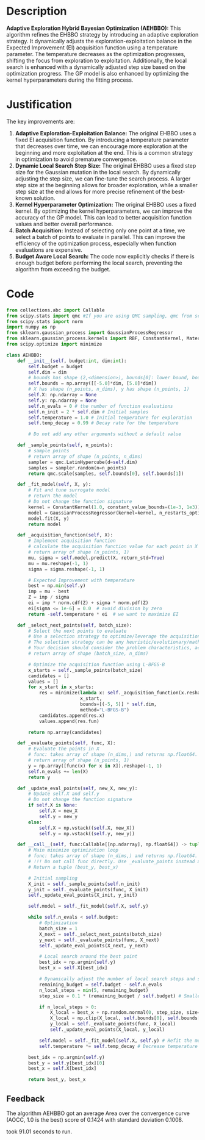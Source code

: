 # Description
**Adaptive Exploration Hybrid Bayesian Optimization (AEHBBO):** This algorithm refines the EHBBO strategy by introducing an adaptive exploration strategy. It dynamically adjusts the exploration-exploitation balance in the Expected Improvement (EI) acquisition function using a temperature parameter. The temperature decreases as the optimization progresses, shifting the focus from exploration to exploitation. Additionally, the local search is enhanced with a dynamically adjusted step size based on the optimization progress. The GP model is also enhanced by optimizing the kernel hyperparameters during the fitting process.

# Justification
The key improvements are:

1.  **Adaptive Exploration-Exploitation Balance:** The original EHBBO uses a fixed EI acquisition function. By introducing a temperature parameter that decreases over time, we can encourage more exploration at the beginning and more exploitation at the end. This is a common strategy in optimization to avoid premature convergence.
2.  **Dynamic Local Search Step Size:** The original EHBBO uses a fixed step size for the Gaussian mutation in the local search. By dynamically adjusting the step size, we can fine-tune the search process. A larger step size at the beginning allows for broader exploration, while a smaller step size at the end allows for more precise refinement of the best-known solution.
3.  **Kernel Hyperparameter Optimization:** The original EHBBO uses a fixed kernel. By optimizing the kernel hyperparameters, we can improve the accuracy of the GP model. This can lead to better acquisition function values and better overall performance.
4.  **Batch Acquisition:** Instead of selecting only one point at a time, we select a batch of points to evaluate in parallel. This can improve the efficiency of the optimization process, especially when function evaluations are expensive.
5. **Budget Aware Local Search:** The code now explicitly checks if there is enough budget before performing the local search, preventing the algorithm from exceeding the budget.

# Code
```python
from collections.abc import Callable
from scipy.stats import qmc #If you are using QMC sampling, qmc from scipy is encouraged. Remove this line if you have better alternatives.
from scipy.stats import norm
import numpy as np
from sklearn.gaussian_process import GaussianProcessRegressor
from sklearn.gaussian_process.kernels import RBF, ConstantKernel, Matern
from scipy.optimize import minimize

class AEHBBO:
    def __init__(self, budget:int, dim:int):
        self.budget = budget
        self.dim = dim
        # bounds has shape (2,<dimension>), bounds[0]: lower bound, bounds[1]: upper bound
        self.bounds = np.array([[-5.0]*dim, [5.0]*dim])
        # X has shape (n_points, n_dims), y has shape (n_points, 1)
        self.X: np.ndarray = None
        self.y: np.ndarray = None
        self.n_evals = 0 # the number of function evaluations
        self.n_init = 2 * self.dim # Initial samples
        self.temperature = 1.0 # Initial temperature for exploration
        self.temp_decay = 0.99 # Decay rate for the temperature

        # Do not add any other arguments without a default value

    def _sample_points(self, n_points):
        # sample points
        # return array of shape (n_points, n_dims)
        sampler = qmc.LatinHypercube(d=self.dim)
        samples = sampler.random(n=n_points)
        return qmc.scale(samples, self.bounds[0], self.bounds[1])

    def _fit_model(self, X, y):
        # Fit and tune surrogate model
        # return the model
        # Do not change the function signature
        kernel = ConstantKernel(1.0, constant_value_bounds=(1e-3, 1e3)) * Matern(length_scale=1.0, length_scale_bounds=(1e-3, 1e3), nu=1.5)
        model = GaussianProcessRegressor(kernel=kernel, n_restarts_optimizer=5, alpha=1e-5)
        model.fit(X, y)
        return model

    def _acquisition_function(self, X):
        # Implement acquisition function
        # calculate the acquisition function value for each point in X
        # return array of shape (n_points, 1)
        mu, sigma = self.model.predict(X, return_std=True)
        mu = mu.reshape(-1, 1)
        sigma = sigma.reshape(-1, 1)

        # Expected Improvement with temperature
        best = np.min(self.y)
        imp = mu - best
        Z = imp / sigma
        ei = imp * norm.cdf(Z) + sigma * norm.pdf(Z)
        ei[sigma <= 1e-6] = 0.0  # avoid division by zero
        return -self.temperature * ei  # we want to maximize EI

    def _select_next_points(self, batch_size):
        # Select the next points to evaluate
        # Use a selection strategy to optimize/leverage the acquisition function
        # The selection strategy can be any heuristic/evolutionary/mathematical/hybrid methods.
        # Your decision should consider the problem characteristics, acquisition function, and the computational efficiency.
        # return array of shape (batch_size, n_dims)

        # Optimize the acquisition function using L-BFGS-B
        x_starts = self._sample_points(batch_size)
        candidates = []
        values = []
        for x_start in x_starts:
            res = minimize(lambda x: self._acquisition_function(x.reshape(1, -1)),
                           x_start,
                           bounds=[(-5, 5)] * self.dim,
                           method="L-BFGS-B")
            candidates.append(res.x)
            values.append(res.fun)

        return np.array(candidates)

    def _evaluate_points(self, func, X):
        # Evaluate the points in X
        # func: takes array of shape (n_dims,) and returns np.float64.
        # return array of shape (n_points, 1)
        y = np.array([func(x) for x in X]).reshape(-1, 1)
        self.n_evals += len(X)
        return y

    def _update_eval_points(self, new_X, new_y):
        # Update self.X and self.y
        # Do not change the function signature
        if self.X is None:
            self.X = new_X
            self.y = new_y
        else:
            self.X = np.vstack((self.X, new_X))
            self.y = np.vstack((self.y, new_y))

    def __call__(self, func:Callable[[np.ndarray], np.float64]) -> tuple[np.float64, np.array]:
        # Main minimize optimization loop
        # func: takes array of shape (n_dims,) and returns np.float64.
        # !!! Do not call func directly. Use _evaluate_points instead and be aware of the budget when calling it. !!!
        # Return a tuple (best_y, best_x)

        # Initial sampling
        X_init = self._sample_points(self.n_init)
        y_init = self._evaluate_points(func, X_init)
        self._update_eval_points(X_init, y_init)

        self.model = self._fit_model(self.X, self.y)

        while self.n_evals < self.budget:
            # Optimization
            batch_size = 1
            X_next = self._select_next_points(batch_size)
            y_next = self._evaluate_points(func, X_next)
            self._update_eval_points(X_next, y_next)

            # Local search around the best point
            best_idx = np.argmin(self.y)
            best_x = self.X[best_idx]

            # Dynamically adjust the number of local search steps and step size based on the remaining budget
            remaining_budget = self.budget - self.n_evals
            n_local_steps = min(5, remaining_budget)
            step_size = 0.1 * (remaining_budget / self.budget) # Smaller step size as budget decreases

            if n_local_steps > 0:
                X_local = best_x + np.random.normal(0, step_size, size=(n_local_steps, self.dim)) # Gaussian mutation
                X_local = np.clip(X_local, self.bounds[0], self.bounds[1])  # Clip to bounds
                y_local = self._evaluate_points(func, X_local)
                self._update_eval_points(X_local, y_local)

            self.model = self._fit_model(self.X, self.y) # Refit the model with new data
            self.temperature *= self.temp_decay # Decrease temperature

        best_idx = np.argmin(self.y)
        best_y = self.y[best_idx][0]
        best_x = self.X[best_idx]

        return best_y, best_x
```
## Feedback
 The algorithm AEHBBO got an average Area over the convergence curve (AOCC, 1.0 is the best) score of 0.1424 with standard deviation 0.1008.

took 91.01 seconds to run.